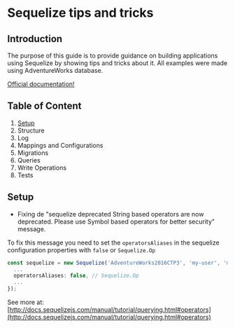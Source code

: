 # Sequelize tips and tricks

## Introduction

The purpose of this guide is to provide guidance on building applications using Sequelize by showing tips and tricks about it. All examples were made using AdventureWorks database.

[Official documentation!](http://docs.sequelizejs.com/)

## Table of Content 

1. [Setup](#setup)
1. Structure
1. Log
1. Mappings and Configurations
1. Migrations
1. Queries
1. Write Operations
1. Tests

## Setup

* Fixing de "sequelize deprecated String based operators are now deprecated. Please use Symbol based operators for better security" message.

To fix this message you need to set the `operatorsAliases` in the sequelize configuration properties with `false` or `Sequelize.Op`

```typescript
const sequelize = new Sequelize('AdventureWorks2016CTP3', 'my-user', 'my-password', {
  ...
  operatorsAliases: false, // Sequelize.Op
  ... 
});
```

See more at: [http://docs.sequelizejs.com/manual/tutorial/querying.html#operators](http://docs.sequelizejs.com/manual/tutorial/querying.html#operators)
